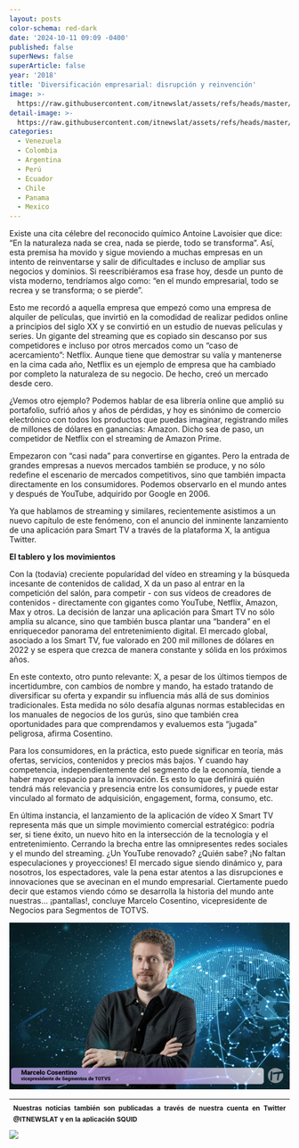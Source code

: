 ```yaml
---
layout: posts
color-schema: red-dark
date: '2024-10-11 09:09 -0400'
published: false
superNews: false
superArticle: false
year: '2018'
title: 'Diversificación empresarial: disrupción y reinvención'
image: >-
  https://raw.githubusercontent.com/itnewslat/assets/refs/heads/master/img/540x320/Marcelo-Cosentino-p.jpg
detail-image: >-
  https://raw.githubusercontent.com/itnewslat/assets/refs/heads/master/img/1024x680/Marcelo-Cosentino-g.jpg
categories:
  - Venezuela
  - Colombia
  - Argentina
  - Perú
  - Ecuador
  - Chile
  - Panama
  - Mexico
---
```

Existe una cita célebre del reconocido químico Antoine Lavoisier que dice: “En la naturaleza nada se crea, nada se pierde, todo se transforma”. Así, esta premisa ha movido y sigue moviendo a muchas empresas en un intento de reinventarse y salir de dificultades e incluso de ampliar sus negocios y dominios. Si reescribiéramos esa frase hoy, desde un punto de vista moderno, tendríamos algo como: “en el mundo empresarial, todo se recrea y se transforma; o se pierde”.

Esto me recordó a aquella empresa que empezó como una empresa de alquiler de películas, que invirtió en la comodidad de realizar pedidos online a principios del siglo XX y se convirtió en un estudio de nuevas películas y series. Un gigante del streaming que es copiado sin descanso por sus competidores e incluso por otros mercados como un “caso de acercamiento”: Netflix. Aunque tiene que demostrar su valía y mantenerse en la cima cada año, Netflix es un ejemplo de empresa que ha cambiado por completo la naturaleza de su negocio. De hecho, creó un mercado desde cero.

¿Vemos otro ejemplo? Podemos hablar de esa librería online que amplió su portafolio, sufrió años y años de pérdidas, y hoy es sinónimo de comercio electrónico con todos los productos que puedas imaginar, registrando miles de millones de dólares en ganancias: Amazon. Dicho sea de paso, un competidor de Netflix con el streaming de Amazon Prime.

Empezaron con “casi nada” para convertirse en gigantes. Pero la entrada de grandes empresas a nuevos mercados también se produce, y no sólo redefine el escenario de mercados competitivos, sino que también impacta directamente en los consumidores. Podemos observarlo en el mundo antes y después de YouTube, adquirido por Google en 2006.

Ya que hablamos de streaming y similares, recientemente asistimos a un nuevo capítulo de este fenómeno, con el anuncio del inminente lanzamiento de una aplicación para Smart TV a través de la plataforma X, la antigua Twitter.

**El tablero y los movimientos**

Con la (todavía) creciente popularidad del vídeo en streaming y la búsqueda incesante de contenidos de calidad, X da un paso al entrar en la competición del salón, para competir - con sus vídeos de creadores de contenidos - directamente con gigantes como YouTube, Netflix, Amazon, Max y otros. La decisión de lanzar una aplicación para Smart TV no sólo amplía su alcance, sino que también busca plantar una “bandera” en el enriquecedor panorama del entretenimiento digital. El mercado global, asociado a los Smart TV, fue valorado en 200 mil millones de dólares en 2022 y se espera que crezca de manera constante y sólida en los próximos años.

En este contexto, otro punto relevante: X, a pesar de los últimos tiempos de incertidumbre, con cambios de nombre y mando, ha estado tratando de diversificar su oferta y expandir su influencia más allá de sus dominios tradicionales. Esta medida no sólo desafía algunas normas establecidas en los manuales de negocios de los gurús, sino que también crea oportunidades para que comprendamos y evaluemos esta “jugada” peligrosa, afirma Cosentino.

Para los consumidores, en la práctica, esto puede significar en teoría, más ofertas, servicios, contenidos y precios más bajos. Y cuando hay competencia, independientemente del segmento de la economía, tiende a haber mayor espacio para la innovación. Es esto lo que definirá quién tendrá más relevancia y presencia entre los consumidores, y puede estar vinculado al formato de adquisición, engagement, forma, consumo, etc.

En última instancia, el lanzamiento de la aplicación de vídeo X Smart TV representa más que un simple movimiento comercial estratégico: podría ser, si tiene éxito, un nuevo hito en la intersección de la tecnología y el entretenimiento. Cerrando la brecha entre las omnipresentes redes sociales y el mundo del streaming. ¿Un YouTube renovado? ¿Quién sabe? ¡No faltan especulaciones y proyecciones! El mercado sigue siendo dinámico y, para nosotros, los espectadores, vale la pena estar atentos a las disrupciones e innovaciones que se avecinan en el mundo empresarial. Ciertamente puedo decir que estamos viendo cómo se desarrolla la historia del mundo ante nuestras… ¡pantallas!, concluye Marcelo Cosentino, vicepresidente de Negocios para Segmentos de TOTVS.

![](https://raw.githubusercontent.com/itnewslat/assets/refs/heads/master/img/540x320/Marcelo-Cosentino-p.jpg)

<table style="height: 42px;" width="569">
<tbody>
<tr>
<td style="text-align: justify;"><sub><strong>Nuestras noticias también son publicadas a través de nuestra cuenta en Twitter <a href="https://twitter.com/itnewslat?lang=es">@ITNEWSLAT</a> y en la aplicación <a href="https://squidapp.co/en/">SQUID</a></strong></sub></td>
</tr>
</tbody>
</table>

<img src="https://tracker.metricool.com/c3po.jpg?hash=56f88a41e39ab42c063cc51676587a04"/>